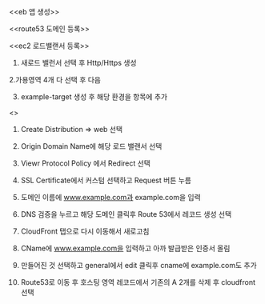 
<<eb 앱 생성>>


<<route53 도메인 등록>>



<<ec2 로드밸랜서 등록>>

1. 새로드 밸런서 선택 후 Http/Https 생성

2.가용영역 4개 다 선택 후 다음

3. example-target 생성 후 해당 환경을 항목에 추가


<<cloudfront>>

1. Create Distribution => web 선택

2. Origin Domain Name에 해당 로드 밸랜서 선택

3. Viewr Protocol Policy 에서 Redirect 선택

4. SSL Certificate에서 커스텀 선택하고 Request 버튼 누름

5. 도메인 이름에 www.example.com과 example.com을 입력

6. DNS 검증을 누르고 해당 도메인 클릭후 Route 53에서 레코드 생성 선택 

7. CloudFront 탭으로 다시 이동해서 새로고침

8. CName에 www.example.com을 입력하고 아까 발급받은 인증서 올림

9. 만들어진 것 선택하고 general에서 edit 클릭후 cname에 example.com도 추가

10. Route53로 이동 후 호스팅 영역 레코드에서 기존의 A 2개를 삭제 후 cloudfront 선택